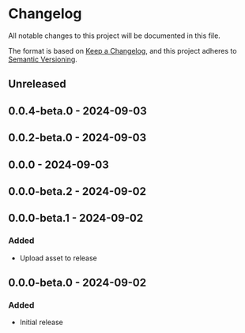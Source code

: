 # Changelog
All notable changes to this project will be documented in this file.

The format is based on [Keep a Changelog](https://keepachangelog.com/en/1.0.0/),
and this project adheres to [Semantic Versioning](https://semver.org/spec/v2.0.0.html).

## Unreleased

## 0.0.4-beta.0 - 2024-09-03

## 0.0.2-beta.0 - 2024-09-03

## 0.0.0 - 2024-09-03

## 0.0.0-beta.2 - 2024-09-02

## 0.0.0-beta.1 - 2024-09-02
### Added
- Upload asset to release

## 0.0.0-beta.0 - 2024-09-02
### Added
- Initial release
